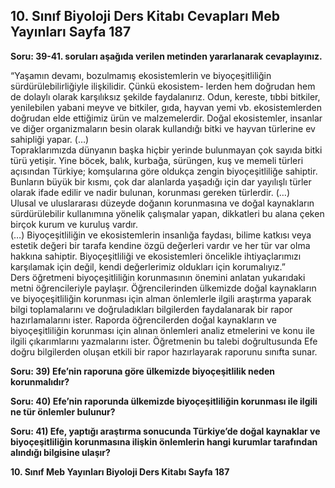 ## 10. Sınıf Biyoloji Ders Kitabı Cevapları Meb Yayınları Sayfa 187

**Soru: 39-41. soruları aşağıda verilen metinden yararlanarak cevaplayınız.**

“Yaşamın devamı, bozulmamış ekosistemlerin ve biyoçeşitliliğin sürdürülebilirliğiyle ilişkilidir. Çünkü ekosistem- lerden hem doğrudan hem de dolaylı olarak karşılıksız şekilde faydalanırız. Odun, kereste, tıbbi bitkiler, yenilebilen yabani meyve ve bitkiler, gıda, hayvan yemi vb. ekosistemlerden doğrudan elde ettiğimiz ürün ve malzemelerdir. Doğal ekosistemler, insanlar ve diğer organizmaların besin olarak kullandığı bitki ve hayvan türlerine ev sahipliği yapar. (…)  
 Topraklarımızda dünyanın başka hiçbir yerinde bulunmayan çok sayıda bitki türü yetişir. Yine böcek, balık, kurbağa, sürüngen, kuş ve memeli türleri açısından Türkiye; komşularına göre oldukça zengin biyoçeşitliliğe sahiptir. Bunların büyük bir kısmı, çok dar alanlarda yaşadığı için dar yayılışlı türler olarak ifade edilir ve nadir bulunan, korunması gereken türlerdir. (…)  
 Ulusal ve uluslararası düzeyde doğanın korunmasına ve doğal kaynakların sürdürülebilir kullanımına yönelik çalışmalar yapan, dikkatleri bu alana çeken birçok kurum ve kuruluş vardır.  
 (…) Biyoçeşitliliğin ve ekosistemlerin insanlığa faydası, bilime katkısı veya estetik değeri bir tarafa kendine özgü değerleri vardır ve her tür var olma hakkına sahiptir. Biyoçeşitliliği ve ekosistemleri öncelikle ihtiyaçlarımızı karşılamak için değil, kendi değerlerimiz oldukları için korumalıyız.”  
 Ders öğretmeni biyoçeşitliliğin korunmasının önemini anlatan yukarıdaki metni öğrencileriyle paylaşır. Öğrencilerinden ülkemizde doğal kaynakların ve biyoçeşitliliğin korunması için alman önlemlerle ilgili araştırma yaparak bilgi toplamalarını ve doğruladıkları bilgilerden faydalanarak bir rapor hazırlamalarını ister. Raporda öğrencilerden doğal kaynakların ve biyoçeşitliliğin korunması için alınan önlemleri analiz etmelerini ve konu ile ilgili çıkarımlarını yazmalarını ister. Öğretmenin bu talebi doğrultusunda Efe doğru bilgilerden oluşan etkili bir rapor hazırlayarak raporunu sınıfta sunar.

**Soru: 39) Efe’nin raporuna göre ülkemizde biyoçeşitlilik neden korunmalıdır?**

**Soru: 40) Efe’nin raporunda ülkemizde biyoçeşitliliğin korunması ile ilgili ne tür önlemler bulunur?**

**Soru: 41) Efe, yaptığı araştırma sonucunda Türkiye’de doğal kaynaklar ve biyoçeşitliliğin korunmasına ilişkin önlemlerin hangi kurumlar tarafından alındığı bilgisine ulaşır?**

**10. Sınıf Meb Yayınları Biyoloji Ders Kitabı Sayfa 187**